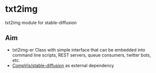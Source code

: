 # txt2img
txt2img module for stable-diffusion

## Aim

- txt2img-er Class with simple interface that can be embedded into command line scripts, REST servers, queue consumers, twitter bots, etc.
- [CompVis/stable-diffusion](https://github.com/CompVis/stable-diffusion) as external dependency

